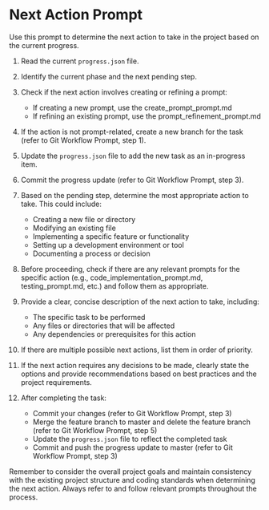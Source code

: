 # Next Action Prompt

Use this prompt to determine the next action to take in the project based on the current progress.

1. Read the current `progress.json` file.

2. Identify the current phase and the next pending step.

3. Check if the next action involves creating or refining a prompt:
   - If creating a new prompt, use the create_prompt_prompt.md
   - If refining an existing prompt, use the prompt_refinement_prompt.md

4. If the action is not prompt-related, create a new branch for the task (refer to Git Workflow Prompt, step 1).

5. Update the `progress.json` file to add the new task as an in-progress item.

6. Commit the progress update (refer to Git Workflow Prompt, step 3).

7. Based on the pending step, determine the most appropriate action to take. This could include:
   - Creating a new file or directory
   - Modifying an existing file
   - Implementing a specific feature or functionality
   - Setting up a development environment or tool
   - Documenting a process or decision

8. Before proceeding, check if there are any relevant prompts for the specific action (e.g., code_implementation_prompt.md, testing_prompt.md, etc.) and follow them as appropriate.

9. Provide a clear, concise description of the next action to take, including:
   - The specific task to be performed
   - Any files or directories that will be affected
   - Any dependencies or prerequisites for this action

10. If there are multiple possible next actions, list them in order of priority.

11. If the next action requires any decisions to be made, clearly state the options and provide recommendations based on best practices and the project requirements.

12. After completing the task:
    - Commit your changes (refer to Git Workflow Prompt, step 3)
    - Merge the feature branch to master and delete the feature branch (refer to Git Workflow Prompt, step 5)
    - Update the `progress.json` file to reflect the completed task
    - Commit and push the progress update to master (refer to Git Workflow Prompt, step 3)

Remember to consider the overall project goals and maintain consistency with the existing project structure and coding standards when determining the next action. Always refer to and follow relevant prompts throughout the process.